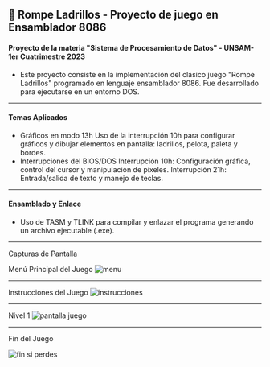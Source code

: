 ## 🧱 Rompe Ladrillos - Proyecto de juego  en Ensamblador 8086
#### Proyecto de la materia "Sistema de Procesamiento de Datos" - UNSAM-  1er Cuatrimestre 2023

* Este proyecto consiste en la implementación del clásico juego "Rompe Ladrillos"  programado en lenguaje ensamblador 8086. Fue desarrollado para ejecutarse en un entorno DOS.
---
#### Temas Aplicados
- Gráficos en modo 13h
Uso de la interrupción 10h para configurar gráficos y dibujar elementos en pantalla: ladrillos, pelota, paleta y bordes.
-  Interrupciones del BIOS/DOS
Interrupción 10h: Configuración gráfica, control del cursor y manipulación de píxeles.
Interrupción 21h: Entrada/salida de texto y manejo de teclas.
---
#### Ensamblado y Enlace
- Uso de TASM y TLINK para compilar y enlazar el programa generando un archivo ejecutable (.exe).
---
Capturas de Pantalla

Menú Principal del Juego
![menu](https://github.com/user-attachments/assets/f4c25c0c-8291-4fc9-bd24-63e1740f5b93)

---
Instrucciones del Juego
![instrucciones ](https://github.com/user-attachments/assets/802a5354-a88b-46ef-8bb1-7b5cda48d14a)

---
Nivel 1 
![pantalla juego ](https://github.com/user-attachments/assets/90153843-e2ed-4cd2-a535-8831ea31b079)

---
Fin del Juego

![fin si perdes ](https://github.com/user-attachments/assets/3a878bb6-7872-4014-9b43-d0476cbd225c)


